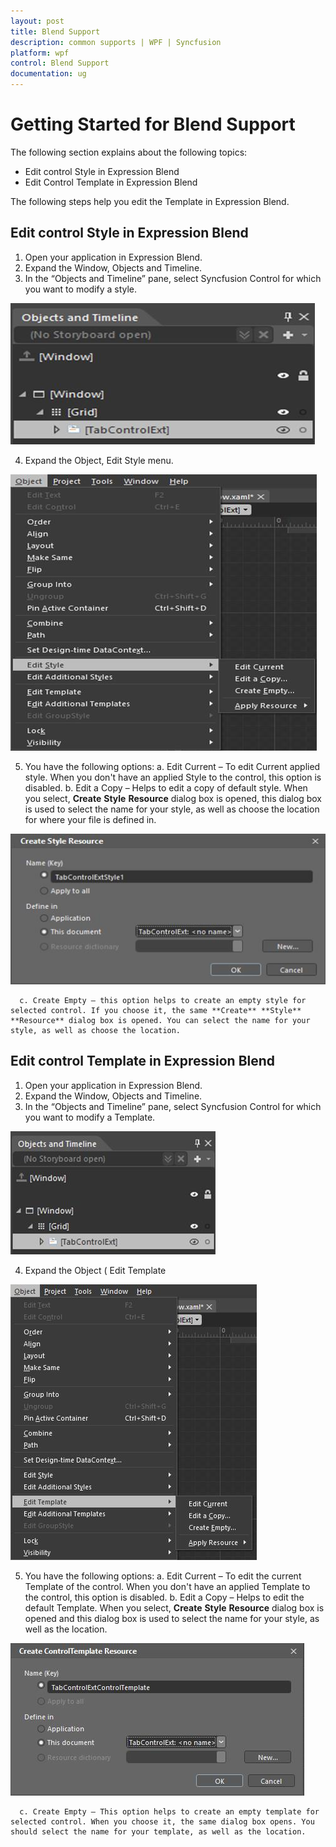 ```yaml
---
layout: post
title: Blend Support
description: common supports | WPF | Syncfusion
platform: wpf
control: Blend Support
documentation: ug
---
```


# Getting Started for Blend Support

The following section explains about the following topics:

* Edit control Style in Expression Blend
* Edit Control Template in Expression Blend

The following steps help you edit the Template in Expression Blend.

## Edit control Style in Expression Blend

1. Open your application in Expression Blend. 
2. Expand the Window, Objects and Timeline.
3. In the “Objects and Timeline” pane, select Syncfusion Control for which you want to modify a style.

![](GettingStarted_images/GettingStarted_img1.jpeg)


4. Expand the Object, Edit Style menu.

![](GettingStarted_images/GettingStarted_img2.jpeg)


5. You have the following options:
      a. Edit Current – To edit Current applied style. When you don't have an applied Style to the control, this option is disabled.
      b. Edit a Copy – Helps to edit a copy of default style. When you select, **Create** **Style** **Resource** dialog box is opened, this dialog box is used to select the name for your style, as well as choose the location for where your file is defined in. 

![](GettingStarted_images/GettingStarted_img3.jpeg)


      c. Create Empty – this option helps to create an empty style for selected control. If you choose it, the same **Create** **Style** **Resource** dialog box is opened. You can select the name for your style, as well as choose the location.

## Edit control Template in Expression Blend

1. Open your application in Expression Blend. 
2. Expand the Window, Objects and Timeline.
3. In the “Objects and Timeline” pane, select Syncfusion Control for which you want to modify a Template.

![](GettingStarted_images/GettingStarted_img4.jpeg)


4. Expand the Object (  Edit Template

![](GettingStarted_images/GettingStarted_img5.jpeg)


5. You have the following options:
      a. Edit Current – To edit the current Template of the control. When you don't have an applied Template to the control, this option is disabled.
      b. Edit a Copy – Helps to edit the default Template. When you select, **Create** **Style** **Resource** dialog box is opened and this dialog box is used to select the name for your style, as well as the location.

![](GettingStarted_images/GettingStarted_img6.jpeg)


      c. Create Empty – This option helps to create an empty template for selected control. When you choose it, the same dialog box opens. You should select the name for your template, as well as the location.


